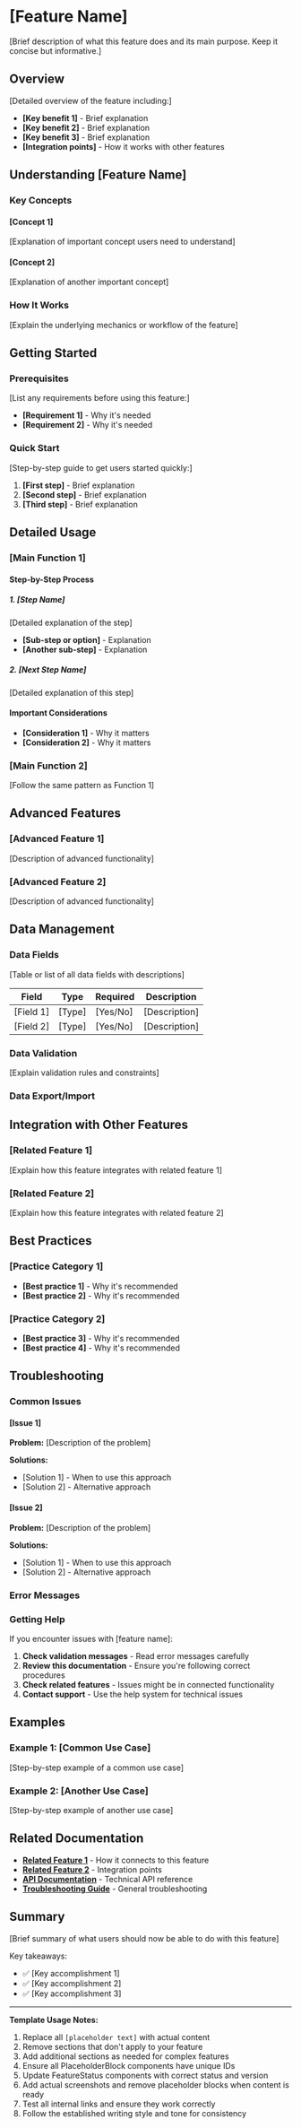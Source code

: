 # [Feature Name]

[Brief description of what this feature does and its main purpose. Keep it concise but informative.]

<FeatureStatus status="[available|beta|planned|deprecated]" version="[version]" />

<PlaceholderBlock 
  id="[feature-name]-overview-screenshot"
  type="screenshot" 
  message="Add screenshot of [feature name] interface showing main functionality"
  priority="high"
  location="/user-guide/features/[feature-name].md"
  instructions="Capture the main [feature name] interface showing key elements and functionality"
/>

## Overview

[Detailed overview of the feature including:]

- **[Key benefit 1]** - Brief explanation
- **[Key benefit 2]** - Brief explanation
- **[Key benefit 3]** - Brief explanation
- **[Integration points]** - How it works with other features

## Understanding [Feature Name]

### Key Concepts

#### [Concept 1]

[Explanation of important concept users need to understand]

#### [Concept 2]

[Explanation of another important concept]

### How It Works

[Explain the underlying mechanics or workflow of the feature]

## Getting Started

### Prerequisites

[List any requirements before using this feature:]

- **[Requirement 1]** - Why it's needed
- **[Requirement 2]** - Why it's needed

### Quick Start

[Step-by-step guide to get users started quickly:]

1. **[First step]** - Brief explanation
2. **[Second step]** - Brief explanation
3. **[Third step]** - Brief explanation

<PlaceholderBlock 
  id="[feature-name]-quick-start-screenshot"
  type="screenshot" 
  message="Add screenshot showing the quick start process for [feature name]"
  priority="high"
  location="/user-guide/features/[feature-name].md"
  instructions="Show the step-by-step process users follow to get started with this feature"
/>

## Detailed Usage

### [Main Function 1]

#### Step-by-Step Process

##### 1. [Step Name]

[Detailed explanation of the step]

- **[Sub-step or option]** - Explanation
- **[Another sub-step]** - Explanation

<PlaceholderBlock 
  id="[feature-name]-[function-1]-screenshot"
  type="screenshot" 
  message="Add screenshot of [function 1] interface and process"
  priority="medium"
  location="/user-guide/features/[feature-name].md"
  instructions="Capture the interface for [function 1] showing the process and options available"
/>

##### 2. [Next Step Name]

[Detailed explanation of this step]

#### Important Considerations

- **[Consideration 1]** - Why it matters
- **[Consideration 2]** - Why it matters

### [Main Function 2]

[Follow the same pattern as Function 1]

## Advanced Features

### [Advanced Feature 1]

<FeatureStatus status="[status]" version="[version]" />

[Description of advanced functionality]

<PlaceholderBlock 
  id="[feature-name]-advanced-[feature-1]"
  type="feature-description" 
  message="Document advanced [feature 1] functionality and usage"
  priority="medium"
  location="/user-guide/features/[feature-name].md"
  instructions="Provide detailed documentation for advanced [feature 1] including configuration options and use cases"
/>

### [Advanced Feature 2]

<FeatureStatus status="[status]" version="[version]" />

[Description of advanced functionality]

## Data Management

### Data Fields

[Table or list of all data fields with descriptions]

| Field     | Type   | Required | Description   |
| --------- | ------ | -------- | ------------- |
| [Field 1] | [Type] | [Yes/No] | [Description] |
| [Field 2] | [Type] | [Yes/No] | [Description] |

### Data Validation

[Explain validation rules and constraints]

### Data Export/Import

<PlaceholderBlock 
  id="[feature-name]-data-management"
  type="feature-description" 
  message="Document data export/import capabilities for [feature name]"
  priority="low"
  location="/user-guide/features/[feature-name].md"
  instructions="Explain how users can export or import data for this feature, including supported formats"
/>

## Integration with Other Features

### [Related Feature 1]

[Explain how this feature integrates with related feature 1]

### [Related Feature 2]

[Explain how this feature integrates with related feature 2]

## Best Practices

### [Practice Category 1]

- **[Best practice 1]** - Why it's recommended
- **[Best practice 2]** - Why it's recommended

### [Practice Category 2]

- **[Best practice 3]** - Why it's recommended
- **[Best practice 4]** - Why it's recommended

## Troubleshooting

### Common Issues

#### [Issue 1]

**Problem:** [Description of the problem]

**Solutions:**

- [Solution 1] - When to use this approach
- [Solution 2] - Alternative approach

#### [Issue 2]

**Problem:** [Description of the problem]

**Solutions:**

- [Solution 1] - When to use this approach
- [Solution 2] - Alternative approach

### Error Messages

<PlaceholderBlock 
  id="[feature-name]-error-messages"
  type="feature-description" 
  message="Document common error messages and their solutions for [feature name]"
  priority="low"
  location="/user-guide/features/[feature-name].md"
  instructions="List common error messages users might encounter and provide clear solutions for each"
/>

### Getting Help

If you encounter issues with [feature name]:

1. **Check validation messages** - Read error messages carefully
2. **Review this documentation** - Ensure you're following correct procedures
3. **Check related features** - Issues might be in connected functionality
4. **Contact support** - Use the help system for technical issues

## Examples

### Example 1: [Common Use Case]

[Step-by-step example of a common use case]

<PlaceholderBlock 
  id="[feature-name]-example-1-screenshot"
  type="screenshot" 
  message="Add screenshot showing example 1 in action"
  priority="medium"
  location="/user-guide/features/[feature-name].md"
  instructions="Capture the interface showing the completed example 1 scenario"
/>

### Example 2: [Another Use Case]

[Step-by-step example of another use case]

## Related Documentation

- **[Related Feature 1](./[related-feature-1].md)** - How it connects to this feature
- **[Related Feature 2](./[related-feature-2].md)** - Integration points
- **[API Documentation](/developer-guide/api/[feature-api].md)** - Technical API reference
- **[Troubleshooting Guide](../troubleshooting/common-issues.md)** - General troubleshooting

## Summary

[Brief summary of what users should now be able to do with this feature]

Key takeaways:

- ✅ [Key accomplishment 1]
- ✅ [Key accomplishment 2]
- ✅ [Key accomplishment 3]

---

**Template Usage Notes:**

1. Replace all `[placeholder text]` with actual content
2. Remove sections that don't apply to your feature
3. Add additional sections as needed for complex features
4. Ensure all PlaceholderBlock components have unique IDs
5. Update FeatureStatus components with correct status and version
6. Add actual screenshots and remove placeholder blocks when content is ready
7. Test all internal links and ensure they work correctly
8. Follow the established writing style and tone for consistency
